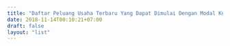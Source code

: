 ```yaml
---
title: "Daftar Peluang Usaha Terbaru Yang Dapat Dimulai Dengan Modal Kecil"
date: 2018-11-14T00:10:21+07:00
draft: false
layout: "list"
---
```


